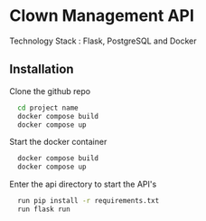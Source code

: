 
# Clown Management API

Technology Stack : Flask, PostgreSQL and Docker


## Installation

Clone the github repo 

```bash
  cd project name
  docker compose build
  docker compose up
```
Start the docker container 

```bash
  docker compose build
  docker compose up
```
Enter the api directory to start the API's
```bash
  run pip install -r requirements.txt
  run flask run
```
